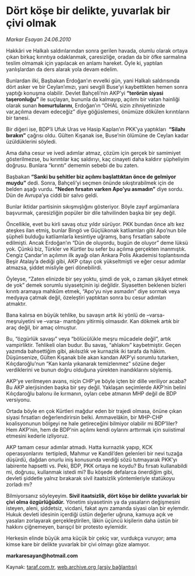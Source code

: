 # Dört köşe bir delikte, yuvarlak bir çivi olmak

*Markar Esayan 24.06.2010*

<div class="yazi">
<p>Hakkâri ve Halkalı saldırılarından sonra gerilen havada, olumlu olarak ortaya çıkan birkaç kırıntıya odaklanmak, çaresizliğe, oradan da bir öfke sarmalına teslim olmamak için yapılacak en anlamı hareket. Öyle ki, yaptılan yanlışlardan da ders alarak yola devam edelim.</p>
<p>Bunlardan ilki, Başbakan Erdoğan’ın evvelki gün, yani Halkalı saldırısında dört asker ve bir Ceylan’ımızı, yani sevgili Buse’yi kaybettikten hemen sonra yaptığı konuşma olabilir. Devlet Bahçeli’nin AKP’yi <b>“terörün siyasi taşeronluğu”</b> ile suçlayan, bununla da kalmayıp, açılımı bir vatan hainliği olarak sunan <b>homurtularını</b>, Erdoğan’ın “OHAL sizin zihniyetinizde var,açılıma devam edeceğiz” diye göğüslemesi, önümüze dökülen kırıntıların bir tanesi.</p>
<p>Bir diğeri ise, BDP’li Ufuk Uras ve Hasip Kaplan’ın PKK’ya yaptıkları <b> “Silahı bırakın”</b> çağrısı oldu. Gülten Kışanak ise, Buse’nin ölümüne de Ceylan kadar üzüldüklerini söyledi.</p>
<p>Ama daha cesur ve ivedi adımlar atmaz, çözüm için gerçek bir samimiyet gösterilmezse, bu kırıntılar kaç saldırıyı, kaç cinayeti daha kaldırır şüpheliyim doğrusu. Bunlara “kırıntı” dememin sebebi de bu zaten.  <br/></p>
<p>Başbakan <b>“Sanki bu şehitler biz açılımı başlattıktan önce de gelmiyor muydu”</b> dedi. Sonra, Bahçeli’yi seçmen önünde sıkıştırabilmek için de belden aşağı vurdu. <b>“Neden fırsatın varken Apo’yu asmadın”</b> diye sordu. Dün de Avrupa’ya ciddi bir salvo geldi.</p>
<p>Bunlar iktidar partisinin sıkışmışlığını gösteriyor. Böyle zayıf argümanlara başvurmak, çaresizliğin popüler bir dile tahvilinden başka bir şey değil.</p>
<p>Öncellikle, evet bu kirli savaş otuz yıldır sürüyor. PKK bundan önce altı kez ateşkes ilan etmiş, bunlar Bingö ve Güçlükonak katliamları gibi Apo’nun bile şüpheli bulduğu katliamlarla kesintiye uğramış, barış fırsatları sabote edilmişti. Ancak Erdoğan’ın “Dün de oluyordu, bugün de oluyor” deme lüksü yok. Çünkü biz, Türkler ve Kürtler bu sefer bu açılıma gerçekten inanmıştık. Cengiz Çandar’ın açılımın ilk ayağı olan Ankara Polis Akademisi toplantısında Beşir Atalay’a dediği gibi, AKP çıtayı çok yükseltmişti ve eğer cesur adımlar atmazsa, şiddet misliyle geri dönebilirdi.</p>
<p>Öyleyse, “Zaten elinizde bir şey yoktu, şimdi de yok, o zaman şikâyet etmek de yok” demek sorumlu siyasetçinin işi değildir. Siyasetten beklenen bizleri kırıntı aramaya mahkûm etmek, “Apo’yu niye asmadın” diye sormak veya medyaya çatmak değil, özeleştiri yaptıktan sonra bu cesur adımları atmaktır.  <br/></p>
<p>Bana kalırsa en büyük tehlike, bu savaşın artık iki yönlü de –varsa- meşruiyetini ve –varsa- mantığını yitirmiş olmasıdır. Kan dökmek artık bir araç değil, bir amaç olmuştur.</p>
<p>Bu, “özgürlük savaşı” veya “bölücülükle meşru mücadele değil”, artık vampirliktir. Tehlikeli olan budur. Bu savaş, “ahlakını” kaybetmiştir. Geçen yazımda bahsettiğim gibi, akılsızlık ve kurnazlık iki tarafa da hâkim. Düşünsenize, Gülten Kışanak bile akan kandan AKP’yi sorumlu tutarken, Kılıçdaroğlu’nun “Kan kanla yıkanarak temizlenmez” sözüne değer verdiklerini ve bunun doğru olduğuna yürekten inandıklarını söylemiş.</p>
<p>AKP’ye verilmeyen avans, niçin CHP’ye böyle içten bir dille veriliyor acaba? Bu AKP alerjisinden başka bir şey değil. Yaklaşan seçimlerde AKP’nin belini Kılıçdaroğlu balonu ile kırmanın, oyları cebe atmanın MHP değil de BDP versiyonu.</p>
<p>Ortada böyle en çok Kürtleri mağdur eden bir trajedi olmasa, önüne çıkan siyasi fırsatları değerlendirirsin belki. Ammavelâkin, bir MHP-CHP koalisyonunun bölgeyi ne hale getireceğini bilmiyor olabilir mi BDP’liler? Hem AKP’nin, hem de BDP’nin açılımı kendi oylarını arttırmak için suiistimal etmesini kederle izliyoruz.</p>
<p>AKP tamam cesur adımlar atmadı. Hatta kurnazlık yapıp, KCK operasyonlarını  tertipledi, Mahmur ve Kandil’den gelenleri bir nevi tuzağa düşürdü, dağdan onurlu iniş konusunda verdiği sözü tutmayarak PKK’yı labirente hapsetti vs. Peki, BDP, PKK ortaya ne koydu? Bu fırsatı kullanabildi mi, doğrusu, kullanmak istedi mi? Bu köşede defalarca önerdiğim gibi, devleti şiddetle yalnız bırakarak sivil itaatsizlik yöntemleriyle statükoyu zorladı mı?</p>
<p>Bilmiyorsanız söyleyeyim. <b>Sivil itaatsizlik, dört köşe bir delikte yuvarlak bir çivi olma özgürlüğüdür.</b> Yönetim siyasetinin ya da yasaların değişmesini isteyen, aleni, şiddetsiz, vicdani, fakat aynı zamanda siyasi olan bir eylemdir. Hukuk devleti idesinin içerdiği üstün değerler uğruna, kamuya açık ve yasaları zorlayarak gerçekleştirilen, lâkin üçüncü kişilerin daha üstün bir hakkını çiğnemeyen, barışçıl bir protesto eylemidir.</p>
<p>Herkesin elinde büyük ama küçük bir çekiç var, vurdukça vuruyor; ama kimse kare bir delikte yuvarlak bir çivi olmayı göze alamıyor.</p>
<p><b>markaresayan@hotmail.com</b></p></div>

Kaynak: [taraf.com.tr](http://www.taraf.com.tr:80/markar-esayan/makale-dort-kose-bir-delikte-yuvarlak-bir-civi-olmak.htm), [web.archive.org (arşiv bağlantısı)](http://web.archive.org/web/20100626125158/http://www.taraf.com.tr:80/markar-esayan/makale-dort-kose-bir-delikte-yuvarlak-bir-civi-olmak.htm)
